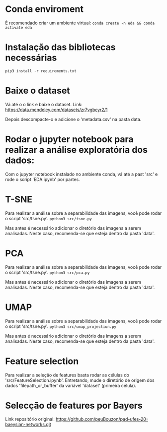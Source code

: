 # Conda enviroment 
É recomendado criar um ambiente virtual:
`conda create -n eda && conda activate eda`

# Instalação das bibliotecas necessárias
`pip3 install -r requirements.txt`
# Baixe o dataset
Vá até o o link e baixe o dataset. Link: https://data.mendeley.com/datasets/zr7vgbcyr2/1
 
Depois descompacte-o e adicione o 'metadata.csv' na pasta data.

# Rodar o jupyter notebook para realizar a análise exploratória dos dados:
Com o jupyter notebook instalado no ambiente conda, vá até a past 'src' e rode o script 'EDA.ipynb' por partes.

# T-SNE
Para realizar a análise sobre a separabilidade das imagens, você pode rodar o script 'src/tsne.py'.
`python3 src/tsne.py`

Mas antes é necessário adicionar o diretório das imagens a serem analisadas. Neste caso, recomenda-se que esteja dentro da pasta 'data'.

# PCA
Para realizar a análise sobre a separabilidade das imagens, você pode rodar o script 'src/tsne.py'.
`python3 src/pca.py`

Mas antes é necessário adicionar o diretório das imagens a serem analisadas. Neste caso, recomenda-se que esteja dentro da pasta 'data'.

# UMAP
Para realizar a análise sobre a separabilidade das imagens, você pode rodar o script 'src/tsne.py'.
`python3 src/umap_projection.py`

Mas antes é necessário adicionar o diretório das imagens a serem analisadas. Neste caso, recomenda-se que esteja dentro da pasta 'data'.

# Feature selection
Para realizar a seleção de features basta rodar as células do 'src/FeatureSelection.ipynb'. Entretando, mude o diretório de origem dos dados 'filepath_or_buffer' da variável 'dataset' (primeira célula).


# Selecção de features por Bayers
Link repositório original: https://github.com/peuBouzon/pad-ufes-20-baeysian-networks.git